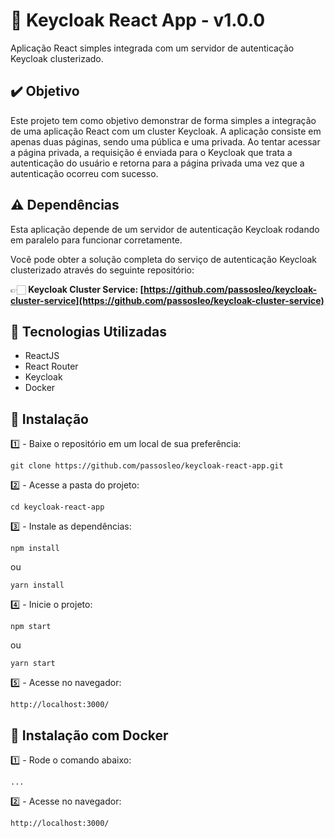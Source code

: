 # 🔑 Keycloak React App - v1.0.0

Aplicação React simples integrada com um servidor de autenticação Keycloak clusterizado.


## ✔️ Objetivo

Este projeto tem como objetivo demonstrar de forma simples a integração de uma aplicação React com um cluster Keycloak. A aplicação consiste em apenas duas páginas, sendo uma pública e uma privada. Ao tentar acessar a página privada, a requisição é enviada para o Keycloak que trata a autenticação do usuário e retorna para a página privada uma vez que a autenticação ocorreu com sucesso.


## ⚠️ Dependências

Esta aplicação depende de um servidor de autenticação Keycloak rodando em paralelo para funcionar corretamente. 

Você pode obter a solução completa do serviço de autenticação Keycloak clusterizado através do seguinte repositório:

👉🏻 **Keycloak Cluster Service: [https://github.com/passosleo/keycloak-cluster-service](https://github.com/passosleo/keycloak-cluster-service)**

## 🚀 Tecnologias Utilizadas

* ReactJS
* React Router
* Keycloak
* Docker


## 🔧 Instalação

1️⃣ - Baixe o repositório em um local de sua preferência:
```
git clone https://github.com/passosleo/keycloak-react-app.git
```

2️⃣ - Acesse a pasta do projeto:
```
cd keycloak-react-app
```

3️⃣ - Instale as dependências:
```
npm install
```
ou
```
yarn install
```

4️⃣ - Inicie o projeto:
```
npm start
```
ou
```
yarn start
```

5️⃣ - Acesse no navegador:
```
http://localhost:3000/
```


## 🐳 Instalação com Docker

1️⃣ - Rode o comando abaixo:
```
...
```

2️⃣ - Acesse no navegador:
```
http://localhost:3000/
```

<!-- ![Screenshot da página de login](https://res.cloudinary.com/leopassos/image/upload/v1640487839/leopassos/login.png) -->
